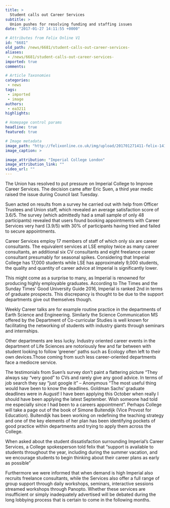 ```yaml
---
title: >
  Student calls out Career Services
subtitle: >
  Union pushes for resolving funding and staffing issues
date: "2017-01-27 14:11:55 +0000"

# Attributes from Felix Online V1
id: "6681"
old_path: /news/6681/student-calls-out-career-services-
aliases:
 - /news/6681/student-calls-out-career-services-
imported: true
comments:

# Article Taxonomies
categories:
 - news
tags:
 - imported
 - image
authors:
 - ea3211
highlights:

# Homepage control params
headline: true
featured: true

# Image metadata
image_path: "http://felixonline.co.uk/img/upload/201701271411-felix-141112_imp_careers_046--tojpeg_1453133537311_x1.jpg"
image_caption: >

image_attribution: "Imperial College London"
image_attribution_link: ""
video_url: ""
---
```


The Union has resolved to put pressure on Imperial College to Improve Career Services. The decision came after Eric Suen, a third year medic raised the issue during Council last Tuesday.

Suen acted on results from a survey he carried out with help from Officer Trustees and Union staff, which revealed an average satisfaction score of 3.6/5. The survey (which admittedly had a small sample of only 48 participants) revealed that users found booking appointments with Career Services very hard (3.9/5) with 30% of participants having tried and failed to secure appointments.

Career Services employ 17 members of staff of which only six are career consultants. The equivalent services at LSE employ twice as many career consultants, an additional six CV consultants and eight freelance career consultant presumably for seasonal spikes. Considering that Imperial College has 17,000 students while LSE has approximately 9,000 students, the quality and quantity of career advice at Imperial is significantly lower.

This might come as a surprise to many, as Imperial is renowned for producing highly employable graduates. According to The Times and the Sunday Times’ Good University Guide 2016, Imperial is ranked 2nd in terms of graduate prospects. This discrepancy is thought to be due to the support departments give out themselves though.

Weekly Career talks are for example routine practice in the departments of Earth Science and Engineering. Similarly the Science Communication MS offered by the Department of Co-curricular Studies is well known for facilitating the networking of students with industry giants through seminars and internships.

Other departments are less lucky. Industry oriented career events in the department of Life Sciences are notoriously few and far between with student looking to follow ‘greener’ paths such as Ecology often left to their own devices.Those coming from such less career-oriented departments face a mediocre service.

The testimonials from Suen’s survey don’t paint a flattering picture
“They always say “very good” to CVs and rarely give any good advice. In terms of job search they say “just google it” – Anonymous
“The most useful thing would have been to know the deadlines. Goldman Sachs’ graduate deadlines were in August! I have been applying this October when really I should have been applying the latest September. Wish someone had told me especially since I had been to a careers appointment”.
Perhaps College will take a page out of the book of Simone Buitendijk (Vice Provost for Education). Buitendijk has been working on redefining the teaching strategy and one of the key elements of her plan has been identifying pockets of good practice within departments and trying to apply them across the College.

When asked about the student dissatisfaction surrounding Imperial’s Career Services, a College spokesperson told felix that “support is available to students throughout the year, including during the summer vacation, and we encourage students to begin thinking about their career plans as early as possible”

Furthermore we were informed that when demand is high Imperial also recruits freelance consultants, while the Services also offer a full range of group support through daily workshops, seminars, interactive sessions streamed workshops through Panopto. Whether these services are insufficient or simply inadequately advertised will be debated during the long lobbying process that is certain to come in the following months.
